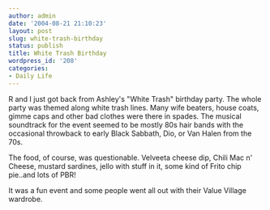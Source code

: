 ```yaml
---
author: admin
date: '2004-08-21 21:10:23'
layout: post
slug: white-trash-birthday
status: publish
title: White Trash Birthday
wordpress_id: '208'
categories:
- Daily Life
---
```

<p>R and I just got back from Ashley&#39;s &quot;White Trash&quot; birthday party. The whole 
party was themed along white trash lines. Many wife beaters, house coats, gimme 
caps and other bad clothes were there in spades. The musical soundtrack for the 
event seemed to be mostly 80s hair bands with the occasional throwback to early 
Black Sabbath, Dio, or Van Halen from the 70s. </p>
<p>The food, of course, was questionable. Velveeta cheese dip, Chili Mac n&#39; 
Cheese, mustard sardines, jello with stuff in it, some kind of Frito chip 
pie..and lots of PBR!</p>
<p>It was a fun event and some people went all out with their Value Village 
wardrobe.</p>
